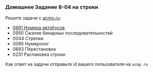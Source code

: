 ### Домашнее Задание 8-04 на строки

Решите задачи с [acmp.ru](http://acmp.ru/index.asp?main=tasks&ob=iq&id_type=14):

* [0691 Номера автобусов](http://acmp.ru/index.asp?main=task&id_task=691)
* 0950 Сжатие бинарных последовательностей
* 0044 Стрелки
* 0095 Нумеролог
* 0693 Перестановка
* 0231 Распаковка строки

Как ответ на задачи отправьте id вашего пользователя на `acmp.ru`
